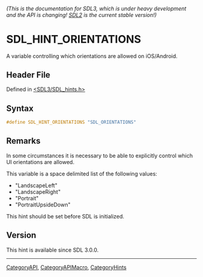 ###### (This is the documentation for SDL3, which is under heavy development and the API is changing! [SDL2](https://wiki.libsdl.org/SDL2/) is the current stable version!)
# SDL_HINT_ORIENTATIONS

A variable controlling which orientations are allowed on iOS/Android.

## Header File

Defined in [<SDL3/SDL_hints.h>](https://github.com/libsdl-org/SDL/blob/main/include/SDL3/SDL_hints.h)

## Syntax

```c
#define SDL_HINT_ORIENTATIONS "SDL_ORIENTATIONS"
```

## Remarks

In some circumstances it is necessary to be able to explicitly control
which UI orientations are allowed.

This variable is a space delimited list of the following values:

- "LandscapeLeft"
- "LandscapeRight"
- "Portrait"
- "PortraitUpsideDown"

This hint should be set before SDL is initialized.

## Version

This hint is available since SDL 3.0.0.

----
[CategoryAPI](CategoryAPI), [CategoryAPIMacro](CategoryAPIMacro), [CategoryHints](CategoryHints)

